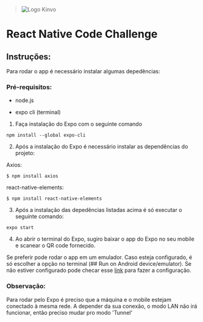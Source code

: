 > ![Logo Kinvo](https://kinvo.com.br/static/media/logo--light.da931bee.svg)

# React Native Code Challenge

## Instruções:

Para rodar o app é necessário instalar algumas depedências:

### Pré-requisitos:

* node.js

* expo cli (terminal)

1. Faça instalação do Expo com o seguinte comando
```
npm install --global expo-cli

 ```

2. Após a instalação do Expo é necessário instalar as dependências do projeto:

Axios:
```
$ npm install axios

 ```
react-native-elements:
```
$ npm install react-native-elements

 ```
 
3. Após a instalação das depedências listadas acima é só executar o seguinte comando:
```
expo start

 ```
 
4. Ao abrir o terminal do Expo, sugiro baixar o app do Expo no seu mobile e scanear o QR code fornecido. 



Se preferir pode rodar o app em um emulador. Caso esteja configurado, é só escolher a opção no terminal (## Run on Android device/emulator). Se não estiver configurado pode checar esse [link](https://react-native.rocketseat.dev/android/emulador) para fazer a configuração.


###  Observação:

Para rodar pelo Expo é preciso que a máquina e o mobile estejam conectado à mesma rede. A depender da sua conexão, o modo LAN não irá funcionar, então preciso mudar pro modo 'Tunnel'

